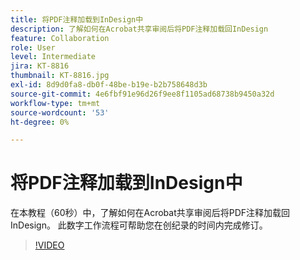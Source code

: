 ```yaml
---
title: 将PDF注释加载到InDesign中
description: 了解如何在Acrobat共享审阅后将PDF注释加载回InDesign
feature: Collaboration
role: User
level: Intermediate
jira: KT-8816
thumbnail: KT-8816.jpg
exl-id: 8d9d0fa8-db0f-48be-b19e-b2b758648d3b
source-git-commit: 4e6fbf91e96d26f9ee8f1105ad68738b9450a32d
workflow-type: tm+mt
source-wordcount: '53'
ht-degree: 0%

---
```


# 将PDF注释加载到InDesign中

在本教程（60秒）中，了解如何在Acrobat共享审阅后将PDF注释加载回InDesign。 此数字工作流程可帮助您在创纪录的时间内完成修订。

>[!VIDEO](https://video.tv.adobe.com/v/3409450?quality=12&learn=on&hidetitle=true&captions=chi_hans)
